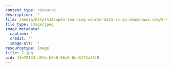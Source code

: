 ```yaml
---
content_type: resource
description: ''
file: /media/https%3A/open-learning-course-data-rc.s3.amazonaws.com/6-912-introduction-to-copyright-law-january-iap-2006/41e78133d9fbb2e688a68ea6174a46f0_2.jpg
file_type: image/jpeg
image_metadata:
  caption: ''
  credit: ''
  image-alt: ''
resourcetype: Image
title: 2.jpg
uid: 41e78133-d9fb-b2e6-88a6-8ea6174a46f0
---
```

